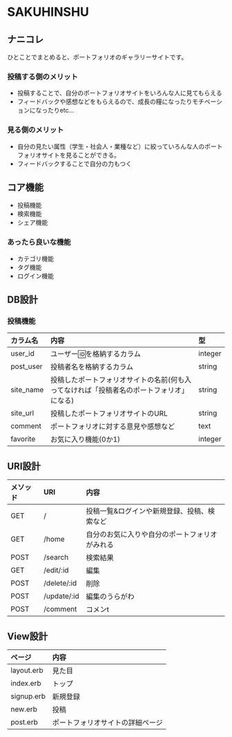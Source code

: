 # SAKUHINSHU

## ナニコレ
ひとことでまとめると、ポートフォリオのギャラリーサイトです。

### 投稿する側のメリット
- 投稿することで、自分のポートフォリオサイトをいろんな人に見てもらえる
- フィードバックや感想などをもらえるので、成長の糧になったりモチベーションになったりetc...

### 見る側のメリット
- 自分の見たい属性（学生・社会人・業種など）に絞っていろんな人のポートフォリオサイトを見ることができる。
- フィードバックすることで自分の力もつく

## コア機能
- 投稿機能
- 検索機能
- シェア機能
### あったら良いな機能
- カテゴリ機能
- タグ機能
- ログイン機能

## DB設計
### 投稿機能
|カラム名|内容|型|
|:-|:-|:-|
|user_id|ユーザー🆔を格納するカラム|integer|
|post_user|投稿者名を格納するカラム|string|
|site_name|投稿したポートフォリオサイトの名前(何も入ってなければ「投稿者名のポートフォリオ」になる)|string|
|site_url|投稿したポートフォリオサイトのURL|string|
|comment|ポートフォリオに対する意見や感想など|text|
|favorite|お気に入り機能(0か1)|integer|

## URI設計
|メソッド|URI|内容|
|:-|:-|:-|
|GET|/|投稿一覧&ログインや新規登録、投稿、検索など|
|GET|/home|自分のお気に入りや自分のポートフォリオがみれる|
|POST|/search|検索結果|
|GET|/edit/:id|編集|
|POST|/delete/:id|削除|
|POST|/update/:id|編集のうらがわ|
|POST|/comment|コメンt|

## View設計
|ページ|内容|
|:-|:-|
|layout.erb|見た目|
|index.erb|トップ|
|signup.erb|新規登録|
|new.erb|投稿|
|post.erb|ポートフォリオサイトの詳細ページ|
